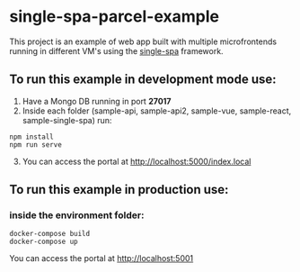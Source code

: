 # single-spa-parcel-example

This project is an example of web app built with multiple microfrontends running in different VM's using the [single-spa](https://github.com/CanopyTax/single-spa) framework.

## To run this example in development mode use: 
1. Have a Mongo DB running in port **27017**
2. Inside each folder (sample-api, sample-api2, sample-vue, sample-react, sample-single-spa) run:
```
npm install
npm run serve
```
3. You can access the portal at [http://localhost:5000/index.local](http://localhost:5000/index.local)

## To run this example in production use:
### inside the environment folder:
```
docker-compose build
docker-compose up
```
You can access the portal at [http://localhost:5001](http://localhost:5001)
